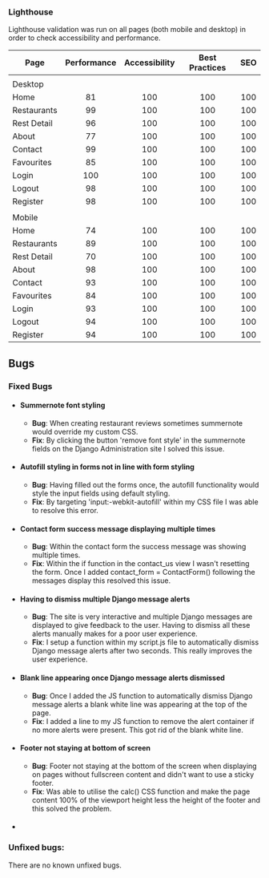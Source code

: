### Lighthouse

Lighthouse validation was run on all pages (both mobile and desktop) in order to check accessibility and performance. 

| Page           | Performance  | Accessibility | Best Practices  | SEO |
|----------------|:------------:|:-------------:|:---------------:|:---:|
|                |              |               |                 |     |
| Desktop        |              |               |                 |     |
| Home           |           81 |           100 |             100 | 100 |
| Restaurants    |           99 |           100 |             100 | 100 |
| Rest Detail    |           96 |           100 |             100 | 100 |
| About          |           77 |           100 |             100 | 100 |
| Contact        |           99 |           100 |             100 | 100 |
| Favourites     |           85 |           100 |             100 | 100 |
| Login          |           100|           100 |             100 | 100 |
| Logout         |           98 |           100 |             100 | 100 |
| Register       |           98 |           100 |             100 | 100 |
|                |              |               |                 |     |
| Mobile         |              |               |                 |     |
| Home           |           74 |           100 |             100 | 100 |
| Restaurants    |           89 |           100 |             100 | 100 |
| Rest Detail    |           70 |           100 |             100 | 100 |
| About          |           98 |           100 |             100 | 100 |
| Contact        |           93 |           100 |             100 | 100 |
| Favourites     |           84 |           100 |             100 | 100 |
| Login          |           93 |           100 |             100 | 100 |
| Logout         |           94 |           100 |             100 | 100 |
| Register       |           94 |           100 |             100 | 100 |

## Bugs 

### Fixed Bugs

- #### Summernote font styling
     - **Bug**: When creating restaurant reviews sometimes summernote would override my custom CSS. 
     - **Fix**: By clicking the button 'remove font style' in the summernote fields on the Django Administration site I solved this issue.

- #### Autofill styling in forms not in line with form styling
     - **Bug**: Having filled out the forms once, the autofill functionality would style the input fields using default styling.
     - **Fix**: By targeting 'input:-webkit-autofill' within my CSS file I was able to resolve this error.

- #### Contact form success message displaying multiple times
     - **Bug**: Within the contact form the success message was showing multiple times.
     - **Fix**: Within the if function in the contact_us view I wasn't resetting the form. Once I added contact_form = ContactForm() following the messages display this resolved this issue.

- #### Having to dismiss multiple Django message alerts
     - **Bug**: The site is very interactive and multiple Django messages are displayed to give feedback to the user. Having to dismiss all these alerts manually makes for a poor user experience.
     - **Fix**: I setup a function within my script.js file to automatically dismiss Django message alerts after two seconds. This really improves the user experience.

- #### Blank line appearing once Django message alerts dismissed
     - **Bug**: Once I added the JS function to automatically dismiss Django message alerts a blank white line was appearing at the top of the page.
     - **Fix**: I added a line to my JS function to remove the alert container if no more alerts were present. This got rid of the blank white line.

- #### Footer not staying at bottom of screen
     - **Bug**: Footer not staying at the bottom of the screen when displaying on pages without fullscreen content and didn't want to use a sticky footer. 
     - **Fix**: Was able to utilise the calc() CSS function and make the page content 100% of the viewport height less the height of the footer and this solved the problem. 

- #### 

### Unfixed bugs:
There are no known unfixed bugs. 